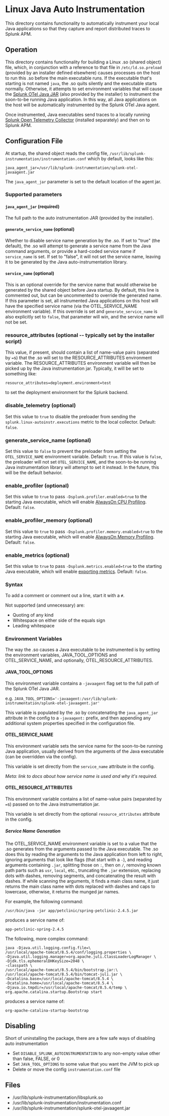 # Linux Java Auto Instrumentation

This directory contains functionality to automatically instrument your local Java applications so that they capture and
report distributed traces to Splunk APM.

## Operation

This directory contains functionality for building a Linux .so (shared object) file, which, in conjunction with a
reference to that file in
`/etc/ld.so.preload` (provided by an installer defined elsewhere) causes processes on the host to run this .so before
the main executable runs. If the executable that's starting is not named `java`, the .so quits silently and the
executable starts normally. Otherwise, it attempts to set environment variables that will cause the
[Splunk OTel Java JAR](https://github.com/signalfx/splunk-otel-java) (also provided by the installer) to instrument the
soon-to-be running Java application. In this way, all Java applications on the host will be automatically instrumented
by the Splunk OTel Java agent.

Once instrumented, Java executables send traces to a locally running
[Splunk Open Telemetry Collector](https://github.com/signalfx/splunk-otel-collector)
(installed separately) and then on to Splunk APM.

## Configuration File

At startup, the shared object reads the config file, `/usr/lib/splunk-instrumentation/instrumentation.conf` which by
default, looks like this:

```
java_agent_jar=/usr/lib/splunk-instrumentation/splunk-otel-javaagent.jar
```

The `java_agent_jar` parameter is set to the default location of the agent jar.

### Supported parameters

#### `java_agent_jar` (required)

The full path to the auto instrumentation JAR (provided by the installer).

#### `generate_service_name` (optional)

Whether to disable service name generation by the .so. If set to "true" (the default), the .so will attempt to generate
a service name from the Java command arguments, or provide a hard-coded service name if `service_name` is set. If set to
"false", it will not set the service name, leaving it to be generated by the Java auto-instrumentation library.
#### `service_name` (optional)

This is an optional override for the service name that would otherwise be generated by the shared object before Java
startup. By default, this line is commented out, but can be uncommented to override the generated name. If this
parameter is set, all instrumented Java applications on this host will have the specified service name (via the
OTEL_SERVICE_NAME environment variable). If this override is set and `generate_service_name` is also explicitly set to
`false`, that parameter will win, and the service name will not be set.

### resource_attributes (optional -- typically set by the installer script)

This value, if present, should contain a list of name-value pairs (separated by `=`s) that the .so will set to the
RESOURCE_ATTRIBUTES environment variable. The RESOURCE_ATTRIBUTES environment variable will then be picked up by the
Java instrumentation jar. Typically, it will be set to something like:

`resource_attributes=deployment.environment=test`

to set the deployment environment for the Splunk backend.

### disable_telemetry (optional)

Set this value to `true` to disable the preloader from sending the `splunk.linux-autoinstr.executions` metric to the
local collector. Default: `false`.

### generate_service_name (optional)

Set this value to `false` to prevent the preloader from setting the `OTEL_SERVICE_NAME` environment variable.
Default: `true`. If this value is `false`, the preloader will not set `OTEL_SERVICE_NAME`, and the soon-to-be running
Java instrumentation library will attempt to set it instead. In the future, this will be the default behavior.

### enable_profiler (optional)

Set this value to `true` to pass `-Dsplunk.profiler.enabled=true` to the starting Java executable, which will enable
[AlwaysOn CPU Profiling](https://docs.splunk.com/Observability/apm/profiling/get-data-in-profiling.html).
Default: `false`.

### enable_profiler_memory (optional)

Set this value to `true` to pass `-Dsplunk.profiler.memory.enabled=true` to the starting Java executable, which will
enable
[AlwaysOn Memory Profiling](https://docs.splunk.com/Observability/apm/profiling/get-data-in-profiling.html).
Default: `false`.

### enable_metrics (optional)

Set this value to `true` to pass `-Dsplunk.metrics.enabled=true` to the starting Java executable, which will enable
[exporting metrics](https://github.com/signalfx/splunk-otel-java/blob/main/docs/metrics.md). Default: `false`.

### Syntax

To add a comment or comment out a line, start it with a `#`.

Not supported (and unnecessary) are:

* Quoting of any kind
* Whitespace on either side of the equals sign
* Leading whitespace

### Environment Variables

The way the .so causes a Java executable to be instrumented is by setting the environment variables, JAVA_TOOL_OPTIONS
and OTEL_SERVICE_NAME, and optionally, OTEL_RESOURCE_ATTRIBUTES.

#### JAVA_TOOL_OPTIONS

This environment variable contains a `-javaagent` flag set to the full path of the Splunk OTel Java JAR.

e.g. `JAVA_TOOL_OPTIONS='-javaagent:/usr/lib/splunk-instrumentation/splunk-otel-javaagent.jar'`

This variable is populated by the .so by concatenating the `java_agent_jar` attribute in the config to a `-javaagent:`
prefix, and then appending any additional system properties specified in the configuration file.

#### OTEL_SERVICE_NAME

This environment variable sets the service name for the soon-to-be running Java application, usually derived from the
arguments of the Java executable (can be overridden via the config).

This variable is set directly from the `service_name` attribute in the config.

_Meta: link to docs about how service name is used and why it's required._

#### OTEL_RESOURCE_ATTRIBUTES

This environment variable contains a list of name-value pairs (separated by `=`s) passed on to the Java instrumentation
jar.

This variable is set directly from the optional `resource_attributes` attribute in the config.

##### Service Name Generation

The OTEL_SERVICE_NAME environment variable is set to a value that the .so generates from the arguments passed to the
Java executable. The .so does this by reading the arguments to the Java application from left to right, ignoring
arguments that look like flags (that start with a `-`), and reading arguments containing `.jar`, splitting those on `:`,
then on `/`, removing known path parts such as `usr`, `local`, etc., truncating the `.jar` extension, replacing dots
with dashes, removing segments, and concatenating the result with dashes. If while scanning the arguments, it finds a
main class name, it just returns the main class name with dots replaced with dashes and caps to lowercase, otherwise,
it returns the munged jar names.

For example, the following command:

```
/usr/bin/java -jar app/petclinic/spring-petclinic-2.4.5.jar
```

produces a service name of:

```
app-petclinic-spring-2.4.5
```

The following, more complex command:

```
java -Djava.util.logging.config.file=\
/usr/local/apache-tomcat/8.5.4/conf/logging.properties \
-Djava.util.logging.manager=org.apache.juli.ClassLoaderLogManager \
-Djdk.tls.ephemeralDHKeySize=2048 \
-classpath \
/usr/local/apache-tomcat/8.5.4/bin/bootstrap.jar:\
/usr/local/apache-tomcat/8.5.4/bin/tomcat-juli.jar \
-Dcatalina.base=/usr/local/apache-tomcat/8.5.4 \
-Dcatalina.home=/usr/local/apache-tomcat/8.5.4 \
-Djava.io.tmpdir=/usr/local/apache-tomcat/8.5.4/temp \
org.apache.catalina.startup.Bootstrap start
```

produces a service name of:

```
org-apache-catalina-startup-bootstrap
```

## Disabling

Short of uninstalling the package, there are a few safe ways of disabling auto instrumentation

* Set `DISABLE_SPLUNK_AUTOINSTRUMENTATION` to any non-empty value other than false, FALSE, or 0
* Set `JAVA_TOOL_OPTIONS` to some value that you want the JVM to pick up
* Delete or move the config `instrumentation.conf` file

## Files

* /usr/lib/splunk-instrumentation/libsplunk.so
* /usr/lib/splunk-instrumentation/instrumentation.conf
* /usr/lib/splunk-instrumentation/splunk-otel-javaagent.jar
